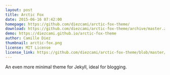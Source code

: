```yaml
---
layout: post
title: Arctic Fox
date: 2015-06-16 07:42:00
homepage: https://github.com/diezcami/arctic-fox-theme/
download: https://github.com/diezcami/arctic-fox-theme/archive/master.zip
demo: https://diezcami.github.io/arctic-fox-theme
author: Camille Diez
thumbnail: arctic-fox.png
license: MIT License
license_link: https://github.com/diezcami/arctic-fox-theme/blob/master/LICENSE
---
```


An even more minimal theme for Jekyll, ideal for blogging.
